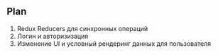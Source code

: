 ## Plan

1. Redux Reducers для синхронных операций
2. Логин и авторизизация
3. Изменение UI и условный рендеринг данных для пользователя
















